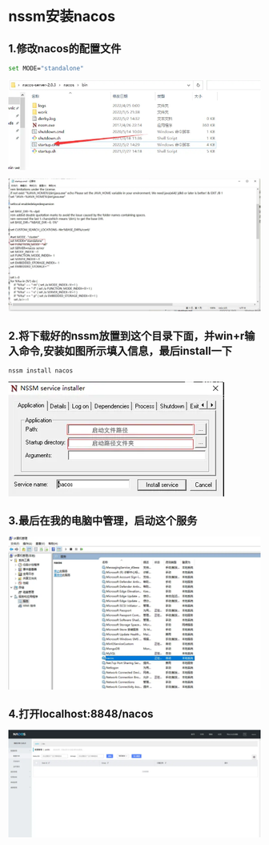 # nssm安装nacos

## 1.修改nacos的配置文件

```sh
set MODE="standalone"
```

![](../../pic/nacos1.png)



![nacos配置文件修改2.png](../../pic/nacos配置文件修改2.png)



## 2.**将下载好的nssm放置到这个目录下面，并win+r输入命令,安装如图所示填入信息，最后install一下** 

```sh
nssm install nacos
```

![nssm安装路径.png](../../pic/nssm安装路径.png)

## 3.最后在我的电脑中管理，启动这个服务

![windows打开服务.png](../../pic/windows打开服务.png)

## 4.打开localhost:8848/nacos 

![nacos启动.png](../../pic/nacos启动.png)
